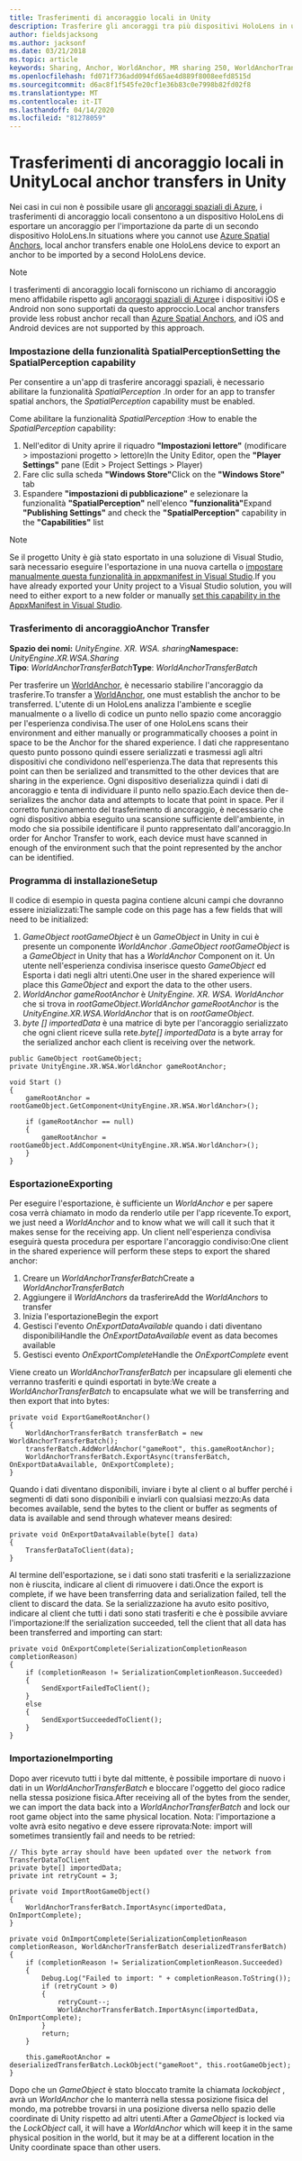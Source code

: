 ```yaml
---
title: Trasferimenti di ancoraggio locali in Unity
description: Trasferire gli ancoraggi tra più dispositivi HoloLens in un'applicazione Unity.
author: fieldsjacksong
ms.author: jacksonf
ms.date: 03/21/2018
ms.topic: article
keywords: Sharing, Anchor, WorldAnchor, MR sharing 250, WorldAnchorTransferBatch, SpatialPerception, Transfer, local Anchor Transfer, Anchor Export, Anchor import
ms.openlocfilehash: fd071f736add094fd65ae4d889f8008eefd8515d
ms.sourcegitcommit: d6ac8f1f545fe20cf1e36b83c0e7998b82fd02f8
ms.translationtype: MT
ms.contentlocale: it-IT
ms.lasthandoff: 04/14/2020
ms.locfileid: "81278059"
---
```

# <a name="local-anchor-transfers-in-unity"></a><span data-ttu-id="0a0a2-104">Trasferimenti di ancoraggio locali in Unity</span><span class="sxs-lookup"><span data-stu-id="0a0a2-104">Local anchor transfers in Unity</span></span>

<span data-ttu-id="0a0a2-105">Nei casi in cui non è possibile usare gli <a href="https://docs.microsoft.com/azure/spatial-anchors" target="_blank">ancoraggi spaziali di Azure</a>, i trasferimenti di ancoraggio locali consentono a un dispositivo HoloLens di esportare un ancoraggio per l'importazione da parte di un secondo dispositivo HoloLens.</span><span class="sxs-lookup"><span data-stu-id="0a0a2-105">In situations where you cannot use <a href="https://docs.microsoft.com/azure/spatial-anchors" target="_blank">Azure Spatial Anchors</a>, local anchor transfers enable one HoloLens device to export an anchor to be imported by a second HoloLens device.</span></span>

>[!NOTE]
><span data-ttu-id="0a0a2-106">I trasferimenti di ancoraggio locali forniscono un richiamo di ancoraggio meno affidabile rispetto agli <a href="https://docs.microsoft.com/azure/spatial-anchors" target="_blank">ancoraggi spaziali di Azure</a>e i dispositivi iOS e Android non sono supportati da questo approccio.</span><span class="sxs-lookup"><span data-stu-id="0a0a2-106">Local anchor transfers provide less robust anchor recall than <a href="https://docs.microsoft.com/azure/spatial-anchors" target="_blank">Azure Spatial Anchors</a>, and iOS and Android devices are not supported by this approach.</span></span>

### <a name="setting-the-spatialperception-capability"></a><span data-ttu-id="0a0a2-107">Impostazione della funzionalità SpatialPerception</span><span class="sxs-lookup"><span data-stu-id="0a0a2-107">Setting the SpatialPerception capability</span></span>

<span data-ttu-id="0a0a2-108">Per consentire a un'app di trasferire ancoraggi spaziali, è necessario abilitare la funzionalità *SpatialPerception* .</span><span class="sxs-lookup"><span data-stu-id="0a0a2-108">In order for an app to transfer spatial anchors, the *SpatialPerception* capability must be enabled.</span></span>

<span data-ttu-id="0a0a2-109">Come abilitare la funzionalità *SpatialPerception* :</span><span class="sxs-lookup"><span data-stu-id="0a0a2-109">How to enable the *SpatialPerception* capability:</span></span>
1. <span data-ttu-id="0a0a2-110">Nell'editor di Unity aprire il riquadro **"Impostazioni lettore"** (modificare > impostazioni progetto > lettore)</span><span class="sxs-lookup"><span data-stu-id="0a0a2-110">In the Unity Editor, open the **"Player Settings"** pane (Edit > Project Settings > Player)</span></span>
2. <span data-ttu-id="0a0a2-111">Fare clic sulla scheda **"Windows Store"**</span><span class="sxs-lookup"><span data-stu-id="0a0a2-111">Click on the **"Windows Store"** tab</span></span>
3. <span data-ttu-id="0a0a2-112">Espandere **"impostazioni di pubblicazione"** e selezionare la funzionalità **"SpatialPerception"** nell'elenco **"funzionalità"**</span><span class="sxs-lookup"><span data-stu-id="0a0a2-112">Expand **"Publishing Settings"** and check the **"SpatialPerception"** capability in the **"Capabilities"** list</span></span>

>[!NOTE]
><span data-ttu-id="0a0a2-113">Se il progetto Unity è già stato esportato in una soluzione di Visual Studio, sarà necessario eseguire l'esportazione in una nuova cartella o [impostare manualmente questa funzionalità in appxmanifest in Visual Studio](local-anchor-transfers-in-directx.md#set-up-your-app-to-use-the-spatialperception-capability).</span><span class="sxs-lookup"><span data-stu-id="0a0a2-113">If you have already exported your Unity project to a Visual Studio solution, you will need to either export to a new folder or manually [set this capability in the AppxManifest in Visual Studio](local-anchor-transfers-in-directx.md#set-up-your-app-to-use-the-spatialperception-capability).</span></span>

### <a name="anchor-transfer"></a><span data-ttu-id="0a0a2-114">Trasferimento di ancoraggio</span><span class="sxs-lookup"><span data-stu-id="0a0a2-114">Anchor Transfer</span></span>

<span data-ttu-id="0a0a2-115">**Spazio dei nomi:** *UnityEngine. XR. WSA. sharing*</span><span class="sxs-lookup"><span data-stu-id="0a0a2-115">**Namespace:** *UnityEngine.XR.WSA.Sharing*</span></span><br>
<span data-ttu-id="0a0a2-116">**Tipo**: *WorldAnchorTransferBatch*</span><span class="sxs-lookup"><span data-stu-id="0a0a2-116">**Type**: *WorldAnchorTransferBatch*</span></span>

<span data-ttu-id="0a0a2-117">Per trasferire un [WorldAnchor](coordinate-systems-in-unity.md), è necessario stabilire l'ancoraggio da trasferire.</span><span class="sxs-lookup"><span data-stu-id="0a0a2-117">To transfer a [WorldAnchor](coordinate-systems-in-unity.md), one must establish the anchor to be transferred.</span></span> <span data-ttu-id="0a0a2-118">L'utente di un HoloLens analizza l'ambiente e sceglie manualmente o a livello di codice un punto nello spazio come ancoraggio per l'esperienza condivisa.</span><span class="sxs-lookup"><span data-stu-id="0a0a2-118">The user of one HoloLens scans their environment and either manually or programmatically chooses a point in space to be the Anchor for the shared experience.</span></span> <span data-ttu-id="0a0a2-119">I dati che rappresentano questo punto possono quindi essere serializzati e trasmessi agli altri dispositivi che condividono nell'esperienza.</span><span class="sxs-lookup"><span data-stu-id="0a0a2-119">The data that represents this point can then be serialized and transmitted to the other devices that are sharing in the experience.</span></span> <span data-ttu-id="0a0a2-120">Ogni dispositivo deserializza quindi i dati di ancoraggio e tenta di individuare il punto nello spazio.</span><span class="sxs-lookup"><span data-stu-id="0a0a2-120">Each device then de-serializes the anchor data and attempts to locate that point in space.</span></span> <span data-ttu-id="0a0a2-121">Per il corretto funzionamento del trasferimento di ancoraggio, è necessario che ogni dispositivo abbia eseguito una scansione sufficiente dell'ambiente, in modo che sia possibile identificare il punto rappresentato dall'ancoraggio.</span><span class="sxs-lookup"><span data-stu-id="0a0a2-121">In order for Anchor Transfer to work, each device must have scanned in enough of the environment such that the point represented by the anchor can be identified.</span></span>

### <a name="setup"></a><span data-ttu-id="0a0a2-122">Programma di installazione</span><span class="sxs-lookup"><span data-stu-id="0a0a2-122">Setup</span></span>

<span data-ttu-id="0a0a2-123">Il codice di esempio in questa pagina contiene alcuni campi che dovranno essere inizializzati:</span><span class="sxs-lookup"><span data-stu-id="0a0a2-123">The sample code on this page has a few fields that will need to be initialized:</span></span>
1. <span data-ttu-id="0a0a2-124">*GameObject rootGameObject* è un *GameObject* in Unity in cui è presente un componente *WorldAnchor* .</span><span class="sxs-lookup"><span data-stu-id="0a0a2-124">*GameObject rootGameObject* is a *GameObject* in Unity that has a *WorldAnchor* Component on it.</span></span> <span data-ttu-id="0a0a2-125">Un utente nell'esperienza condivisa inserisce questo *GameObject* ed Esporta i dati negli altri utenti.</span><span class="sxs-lookup"><span data-stu-id="0a0a2-125">One user in the shared experience will place this *GameObject* and export the data to the other users.</span></span>
2. <span data-ttu-id="0a0a2-126">*WorldAnchor gameRootAnchor* è *UnityEngine. XR. WSA. WorldAnchor* che si trova in *rootGameObject*.</span><span class="sxs-lookup"><span data-stu-id="0a0a2-126">*WorldAnchor gameRootAnchor* is the *UnityEngine.XR.WSA.WorldAnchor* that is on *rootGameObject*.</span></span>
3. <span data-ttu-id="0a0a2-127">*byte [] importedData* è una matrice di byte per l'ancoraggio serializzato che ogni client riceve sulla rete.</span><span class="sxs-lookup"><span data-stu-id="0a0a2-127">*byte[] importedData* is a byte array for the serialized anchor each client is receiving over the network.</span></span>

```
public GameObject rootGameObject;
private UnityEngine.XR.WSA.WorldAnchor gameRootAnchor;

void Start ()
{
    gameRootAnchor = rootGameObject.GetComponent<UnityEngine.XR.WSA.WorldAnchor>();

    if (gameRootAnchor == null)
    {
        gameRootAnchor = rootGameObject.AddComponent<UnityEngine.XR.WSA.WorldAnchor>();
    }
}
```

### <a name="exporting"></a><span data-ttu-id="0a0a2-128">Esportazione</span><span class="sxs-lookup"><span data-stu-id="0a0a2-128">Exporting</span></span>

<span data-ttu-id="0a0a2-129">Per eseguire l'esportazione, è sufficiente un *WorldAnchor* e per sapere cosa verrà chiamato in modo da renderlo utile per l'app ricevente.</span><span class="sxs-lookup"><span data-stu-id="0a0a2-129">To export, we just need a *WorldAnchor* and to know what we will call it such that it makes sense for the receiving app.</span></span> <span data-ttu-id="0a0a2-130">Un client nell'esperienza condivisa eseguirà questa procedura per esportare l'ancoraggio condiviso:</span><span class="sxs-lookup"><span data-stu-id="0a0a2-130">One client in the shared experience will perform these steps to export the shared anchor:</span></span>
1. <span data-ttu-id="0a0a2-131">Creare un *WorldAnchorTransferBatch*</span><span class="sxs-lookup"><span data-stu-id="0a0a2-131">Create a *WorldAnchorTransferBatch*</span></span>
2. <span data-ttu-id="0a0a2-132">Aggiungere il *WorldAnchors* da trasferire</span><span class="sxs-lookup"><span data-stu-id="0a0a2-132">Add the *WorldAnchors* to transfer</span></span>
3. <span data-ttu-id="0a0a2-133">Inizia l'esportazione</span><span class="sxs-lookup"><span data-stu-id="0a0a2-133">Begin the export</span></span>
4. <span data-ttu-id="0a0a2-134">Gestisci l'evento *OnExportDataAvailable* quando i dati diventano disponibili</span><span class="sxs-lookup"><span data-stu-id="0a0a2-134">Handle the *OnExportDataAvailable* event as data becomes available</span></span>
5. <span data-ttu-id="0a0a2-135">Gestisci evento *OnExportComplete*</span><span class="sxs-lookup"><span data-stu-id="0a0a2-135">Handle the *OnExportComplete* event</span></span>

<span data-ttu-id="0a0a2-136">Viene creato un *WorldAnchorTransferBatch* per incapsulare gli elementi che verranno trasferiti e quindi esportati in byte:</span><span class="sxs-lookup"><span data-stu-id="0a0a2-136">We create a *WorldAnchorTransferBatch* to encapsulate what we will be transferring and then export that into bytes:</span></span>

```
private void ExportGameRootAnchor()
{
    WorldAnchorTransferBatch transferBatch = new WorldAnchorTransferBatch();
    transferBatch.AddWorldAnchor("gameRoot", this.gameRootAnchor);
    WorldAnchorTransferBatch.ExportAsync(transferBatch, OnExportDataAvailable, OnExportComplete);
}
```

<span data-ttu-id="0a0a2-137">Quando i dati diventano disponibili, inviare i byte al client o al buffer perché i segmenti di dati sono disponibili e inviarli con qualsiasi mezzo:</span><span class="sxs-lookup"><span data-stu-id="0a0a2-137">As data becomes available, send the bytes to the client or buffer as segments of data is available and send through whatever means desired:</span></span>

```
private void OnExportDataAvailable(byte[] data)
{
    TransferDataToClient(data);
}
```

<span data-ttu-id="0a0a2-138">Al termine dell'esportazione, se i dati sono stati trasferiti e la serializzazione non è riuscita, indicare al client di rimuovere i dati.</span><span class="sxs-lookup"><span data-stu-id="0a0a2-138">Once the export is complete, if we have been transferring data and serialization failed, tell the client to discard the data.</span></span> <span data-ttu-id="0a0a2-139">Se la serializzazione ha avuto esito positivo, indicare al client che tutti i dati sono stati trasferiti e che è possibile avviare l'importazione:</span><span class="sxs-lookup"><span data-stu-id="0a0a2-139">If the serialization succeeded, tell the client that all data has been transferred and importing can start:</span></span>

```
private void OnExportComplete(SerializationCompletionReason completionReason)
{
    if (completionReason != SerializationCompletionReason.Succeeded)
    {
        SendExportFailedToClient();
    }
    else
    {
        SendExportSucceededToClient();
    }
}
```

### <a name="importing"></a><span data-ttu-id="0a0a2-140">Importazione</span><span class="sxs-lookup"><span data-stu-id="0a0a2-140">Importing</span></span>

<span data-ttu-id="0a0a2-141">Dopo aver ricevuto tutti i byte dal mittente, è possibile importare di nuovo i dati in un *WorldAnchorTransferBatch* e bloccare l'oggetto del gioco radice nella stessa posizione fisica.</span><span class="sxs-lookup"><span data-stu-id="0a0a2-141">After receiving all of the bytes from the sender, we can import the data back into a *WorldAnchorTransferBatch* and lock our root game object into the same physical location.</span></span> <span data-ttu-id="0a0a2-142">Nota: l'importazione a volte avrà esito negativo e deve essere riprovata:</span><span class="sxs-lookup"><span data-stu-id="0a0a2-142">Note: import will sometimes transiently fail and needs to be retried:</span></span>

```
// This byte array should have been updated over the network from TransferDataToClient
private byte[] importedData;
private int retryCount = 3;

private void ImportRootGameObject()
{
    WorldAnchorTransferBatch.ImportAsync(importedData, OnImportComplete);
}

private void OnImportComplete(SerializationCompletionReason completionReason, WorldAnchorTransferBatch deserializedTransferBatch)
{
    if (completionReason != SerializationCompletionReason.Succeeded)
    {
        Debug.Log("Failed to import: " + completionReason.ToString());
        if (retryCount > 0)
        {
            retryCount--;
            WorldAnchorTransferBatch.ImportAsync(importedData, OnImportComplete);
        }
        return;
    }

    this.gameRootAnchor = deserializedTransferBatch.LockObject("gameRoot", this.rootGameObject);
}
```

<span data-ttu-id="0a0a2-143">Dopo che un *GameObject* è stato bloccato tramite la chiamata *lockobject* , avrà un *WorldAnchor* che lo manterrà nella stessa posizione fisica del mondo, ma potrebbe trovarsi in una posizione diversa nello spazio delle coordinate di Unity rispetto ad altri utenti.</span><span class="sxs-lookup"><span data-stu-id="0a0a2-143">After a *GameObject* is locked via the *LockObject* call, it will have a *WorldAnchor* which will keep it in the same physical position in the world, but it may be at a different location in the Unity coordinate space than other users.</span></span>

